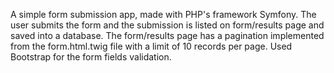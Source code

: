 A simple form submission app, made with PHP's framework Symfony. The user submits the form and the submission is listed on form/results page and saved into a database. The form/results page has a pagination implemented from the form.html.twig file with a limit of 10 records per page.
Used Bootstrap for the form fields validation.
